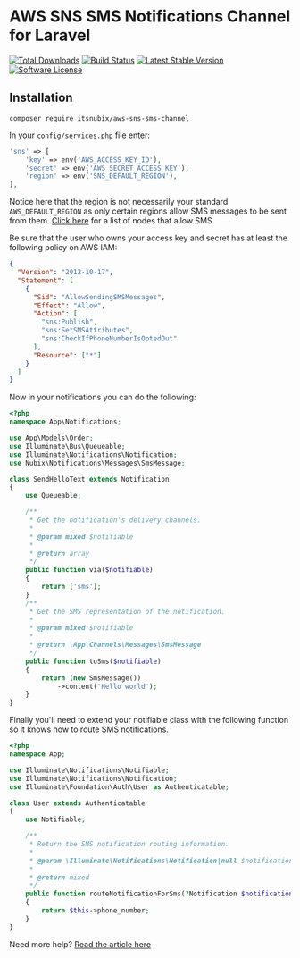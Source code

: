 # AWS SNS SMS Notifications Channel for Laravel

[![Total Downloads](https://img.shields.io/packagist/dt/itsnubix/aws-sns-sms-channel.svg?style=flat-square)](https://packagist.org/packages/itsnubix/aws-sns-sms-channel)
[![Build Status](https://travis-ci.org/itsnubix/aws-sns-sms-channel.svg?branch=master)](https://travis-ci.org/itsnubix/aws-sns-sms-channel/)
[![Latest Stable Version](https://poser.pugx.org/itsnubix/aws-sns-sms-channel/v/stable.svg)](https://packagist.org/packages/itsnubix/aws-sns-sms-channel)
[![Software License](https://img.shields.io/badge/license-MIT-brightgreen.svg?style=flat-square)](LICENSE)

## Installation

`composer require itsnubix/aws-sns-sms-channel`

In your `config/services.php` file enter:

```php
'sns' => [
    'key' => env('AWS_ACCESS_KEY_ID'),
    'secret' => env('AWS_SECRET_ACCESS_KEY'),
    'region' => env('SNS_DEFAULT_REGION'),
],
```

Notice here that the region is not necessarily your standard `AWS_DEFAULT_REGION` as only certain regions allow SMS messages to be sent from them. [Click here](https://docs.aws.amazon.com/sns/latest/dg/sns-supported-regions-countries.html) for a list of nodes that allow SMS.

Be sure that the user who owns your access key and secret has at least the following policy on AWS IAM:

```json
{
  "Version": "2012-10-17",
  "Statement": [
    {
      "Sid": "AllowSendingSMSMessages",
      "Effect": "Allow",
      "Action": [
        "sns:Publish",
        "sns:SetSMSAttributes",
        "sns:CheckIfPhoneNumberIsOptedOut"
      ],
      "Resource": ["*"]
    }
  ]
}
```

Now in your notifications you can do the following:

```php
<?php
namespace App\Notifications;

use App\Models\Order;
use Illuminate\Bus\Queueable;
use Illuminate\Notifications\Notification;
use Nubix\Notifications\Messages\SmsMessage;

class SendHelloText extends Notification
{
    use Queueable;

    /**
     * Get the notification's delivery channels.
     *
     * @param mixed $notifiable
     *
     * @return array
     */
    public function via($notifiable)
    {
        return ['sms'];
    }
    /**
     * Get the SMS representation of the notification.
     *
     * @param mixed $notifiable
     *
     * @return \App\Channels\Messages\SmsMessage
     */
    public function toSms($notifiable)
    {
        return (new SmsMessage())
            ->content('Hello world');
    }
}
```

Finally you'll need to extend your notifiable class with the following function so it knows how to route SMS notifications.

```php
<?php
namespace App;

use Illuminate\Notifications\Notifiable;
use Illuminate\Notifications\Notification;
use Illuminate\Foundation\Auth\User as Authenticatable;

class User extends Authenticatable
{
    use Notifiable;

    /**
     * Return the SMS notification routing information.
     *
     * @param \Illuminate\Notifications\Notification|null $notification
     *
     * @return mixed
     */
    public function routeNotificationForSms(?Notification $notification = null)
    {
        return $this->phone_number;
    }
}
```

Need more help? [Read the article here](https://medium.com/@kylemilloy/sending-sms-messages-with-laravel-and-amazon-sns-a2183af9d90d)
